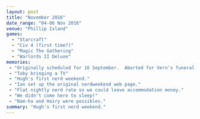 ```yaml
---
layout: post
title: "November 2016"
date_range: "04-06 Nov 2016"
venue: "Phillip Island"
games:
  - "Starcraft"
  - "Civ 4 (first time?)"
  - "Magic The Gathering"
  - "Warlords II Deluxe"
memories:
 - "Originally scheduled for 16 September.  Aborted for Vern's funeral."
 - "Toby bringing a TV"
 - "Hugh's first nerd weekend."
 - "Ian set up the original nerdweekend web page."
 - "Flat nightly nerd rate so we could leave accommodation money."
 - "We didn't come here to sleep!"
 - "Nam-ha and Hairy were possibles."
summary: "Hugh's first nerd weekend."
---
```

